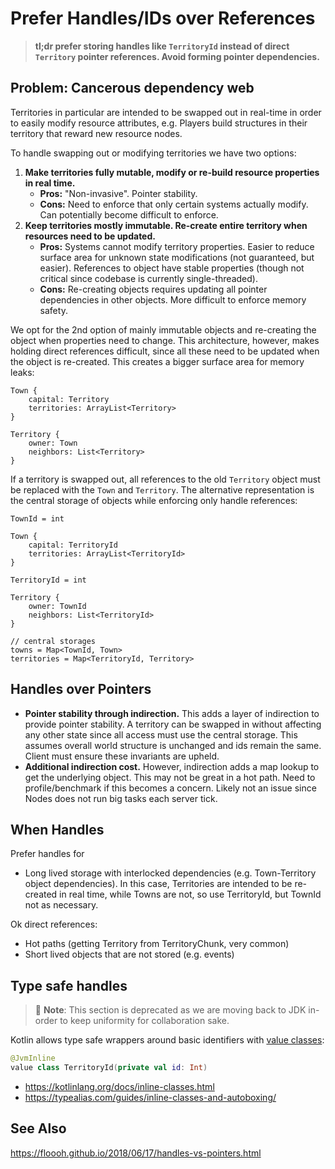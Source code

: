 # Prefer Handles/IDs over References

> **tl;dr prefer storing handles like `TerritoryId` instead of direct
> `Territory` pointer references. Avoid forming pointer dependencies.**

## Problem: Cancerous dependency web
Territories in particular are intended to be swapped out in real-time in order to easily modify resource attributes, e.g. Players build structures in their territory that reward new resource nodes.

To handle swapping out or modifying territories we have two options:
1.  **Make territories fully mutable, modify or re-build resource
    properties in real time.**
    - **Pros:** "Non-invasive". Pointer stability.
    - **Cons:** Need to enforce that only certain systems actually modify.
        Can potentially become difficult to enforce.
2.  **Keep territories mostly immutable. Re-create entire territory
    when resources need to be updated.**
    - **Pros:** Systems cannot modify territory properties.
        Easier to reduce surface area for unknown state modifications
        (not guaranteed, but easier). References to object have
        stable properties (though not critical since codebase is
        currently single-threaded).
    - **Cons:** Re-creating objects requires updating all pointer
        dependencies in other objects. More difficult to enforce
        memory safety.

We opt for the 2nd option of mainly immutable objects and re-creating the object when properties need to change. This architecture, however, makes holding direct references difficult, since all these need to be updated when the object is re-created. This creates a bigger surface area for memory leaks:
```
Town {
    capital: Territory
    territories: ArrayList<Territory>
}

Territory {
    owner: Town
    neighbors: List<Territory>
}
```
If a territory is swapped out, all references to the old `Territory` object must be replaced with the `Town` and `Territory`. The alternative representation is the central storage of objects while enforcing only handle references:
```
TownId = int

Town {
    capital: TerritoryId
    territories: ArrayList<TerritoryId>
}

TerritoryId = int

Territory {
    owner: TownId
    neighbors: List<TerritoryId>
}

// central storages
towns = Map<TownId, Town>
territories = Map<TerritoryId, Territory>
```

## Handles over Pointers
-   **Pointer stability through indirection.** This adds a layer of 
    indirection to provide pointer stability. A territory can be
    swapped in without affecting any other state since all
    access must use the central storage. This assumes overall world
    structure is unchanged and ids remain the same. Client must
    ensure these invariants are upheld.
-   **Additional indirection cost.** However, indirection adds
    a map lookup to get the underlying object. This may not be
    great in a hot path. Need to profile/benchmark if this
    becomes a concern. Likely not an issue since Nodes does not
    run big tasks each server tick.


## When Handles
Prefer handles for
- Long lived storage with interlocked dependencies (e.g. Town-Territory
  object dependencies). In this case, Territories are intended to be
  re-created in real time, while Towns are not, so use TerritoryId,
  but TownId not as necessary.

Ok direct references:
- Hot paths (getting Territory from TerritoryChunk, very common)
- Short lived objects that are not stored (e.g. events)

## Type safe handles
> 📝 **Note**: This section is deprecated as we are moving back to JDK in-order to keep uniformity for collaboration sake.    

Kotlin allows type safe wrappers around basic identifiers with [value
classes](https://kotlinlang.org/docs/inline-classes.html):
```kotlin
@JvmInline
value class TerritoryId(private val id: Int)
```
- <https://kotlinlang.org/docs/inline-classes.html>
- <https://typealias.com/guides/inline-classes-and-autoboxing/>

## See Also
<https://floooh.github.io/2018/06/17/handles-vs-pointers.html>